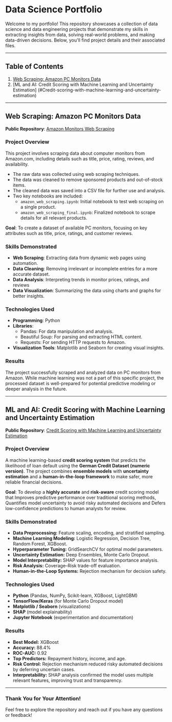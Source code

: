 # Data Science Portfolio  

Welcome to my portfolio! This repository showcases a collection of data science and data engineering projects that demonstrate my skills in extracting insights from data, solving real-world problems, and making data-driven decisions. Below, you'll find project details and their associated files.

---

## Table of Contents  

1. [Web Scraping: Amazon PC Monitors Data](#web-scraping-amazon-pc-monitors-data)
2. [ML and AI: Credit Scoring with Machine Learning and Uncertainty Estimation] (#Credit-scoring-with-machine-learning-and-uncertainty-estimation)

---

## Web Scraping: Amazon PC Monitors Data  

**Public Repository**: [Amazon Monitors Web Scraping](https://github.com/arunabiz/amazon-monitors-web-scraping.git)  

### Project Overview  
This project involves scraping data about computer monitors from Amazon.com, including details such as title, price, rating, reviews, and availability.  

- The raw data was collected using web scraping techniques.
- The data was cleaned to remove sponsored products and out-of-stock items.
- The cleaned data was saved into a CSV file for further use and analysis.
- Two key notebooks are included:
  - `amazon_web_scraping.ipynb`: Initial notebook to test web scraping on a single product.  
  - `amazon_web_scraping_final.ipynb`: Finalized notebook to scrape details for all relevant products. 

**Goal**: To create a dataset of available PC monitors, focusing on key attributes such as title, price, ratings, and customer reviews.
  
### Skills Demonstrated  
- **Web Scraping**: Extracting data from dynamic web pages using automation.
- **Data Cleaning**: Removing irrelevant or incomplete entries for a more accurate dataset.
- **Data Analysis**: Interpreting trends in monitor prices, ratings, and reviews 
- **Data Visualization**: Summarizing the data using charts and graphs for better insights.

### Technologies Used  
- **Programming**: Python  
- **Libraries**:
  - Pandas: For data manipulation and analysis.
  - Beautiful Soup: For parsing and extracting HTML content.
  - Requests: For sending HTTP requests to Amazon.
- **Visualization Tools**: Matplotlib and Seaborn for creating visual insights.

### Results  
The project successfully scraped and analyzed data on PC monitors from Amazon. While machine learning was not a part of this specific project, the processed dataset is well-prepared for potential predictive modeling or deeper analysis in the future.  

---

## ML and AI: Credit Scoring with Machine Learning and Uncertainty Estimation

**Public Repository**: [Credit Scoring with Machine Learning and Uncertainty Estimation](https://github.com/arunabiz/Credit-Scoring-Using-Machine-Learning-Techniques.git)  

### Project Overview
A machine learning-based **credit scoring system** that predicts the likelihood of loan default using the **German Credit Dataset (numeric version)**. The project combines **ensemble models** with **uncertainty estimation** and a **human-in-the-loop framework** to make safer, more reliable financial decisions.

**Goal**: To develop a **highly accurate** and **risk-aware** credit scoring model that Improves predictive performance over traditional scoring methods, Quantifies model uncertainty to avoid risky automated decisions and Defers low-confidence predictions to human analysts for review.
  
### Skills Demonstrated
- **Data Preprocessing:** Feature scaling, encoding, and stratified sampling.
- **Machine Learning Modeling:** Logistic Regression, Decision Tree, Random Forest, XGBoost.
- **Hyperparameter Tuning:** GridSearchCV for optimal model parameters.
- **Uncertainty Estimation:** Deep Ensembles, Monte Carlo Dropout.
- **Model Interpretability:** SHAP values for feature importance analysis.
- **Risk Analysis:** Coverage–Risk trade-off evaluation.
- **Human-in-the-Loop Systems:** Rejection mechanism for decision safety.

### Technologies Used  
- **Python** (Pandas, NumPy, Scikit-learn, XGBoost, LightGBM)
- **TensorFlow/Keras** (for Monte Carlo Dropout model)
- **Matplotlib / Seaborn** (visualizations)
- **SHAP** (model explainability)
- **Jupyter Notebook** (experimentation and documentation)

### Results
- **Best Model:** XGBoost  
- **Accuracy:** 88.4%  
- **ROC-AUC:** 0.92  
- **Top Predictors:** Repayment history, income, and age.  
- **Risk Control:** Rejection mechanism reduced risky automated decisions by deferring uncertain cases.
- **Interpretability:** SHAP analysis confirmed the model uses multiple relevant features, improving trust and transparency.

---

### Thank You for Your Attention!  
Feel free to explore the repository and reach out if you have any questions or feedback!  
